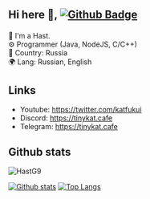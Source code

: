 ## Hi here 👋, [![Github Badge](https://img.shields.io/badge/-HastG9-grey?style=flat&logo=github&logoColor=white&link=https://github.com/HastG9/)](https://www.github.com/HastG9/) <p align='left'>
👤 I'm a Hast. <br/>
⚙ Programmer (Java, NodeJS, C/C++) <br/>
🚩 Сountry: Russia <br/>
🌍 Lang: Russian, English <br/>
</p>

## Links
<ul dir="auto">
  <li>Youtube: <a href="https://www.youtube.com/c/HastG9" rel="nofollow">https://twitter.com/katfukui</a></li>
  <li>Discord: <a href="https://discord.gg/r4YcNYj" rel="nofollow">https://tinykat.cafe</a></li>
  <li>Telegram: <a href="https://t.me/hastvideo/" rel="nofollow">https://tinykat.cafe</a></li>
</ul>

## Github stats
<p align=left> <img src=https://komarev.com/ghpvc/?username=HastG9 alt=HastG9 /> </p>

[![Github stats](https://github-readme-stats.vercel.app/api?username=HastG9&show_icons=true&include_all_commits=true)](https://github.com/HastG9/github-readme-stats)
[![Top Langs](https://github-readme-stats.vercel.app/api/top-langs/?username=HastG9&layout=compact)](https://github.com/HastG9/github-readme-stats)
